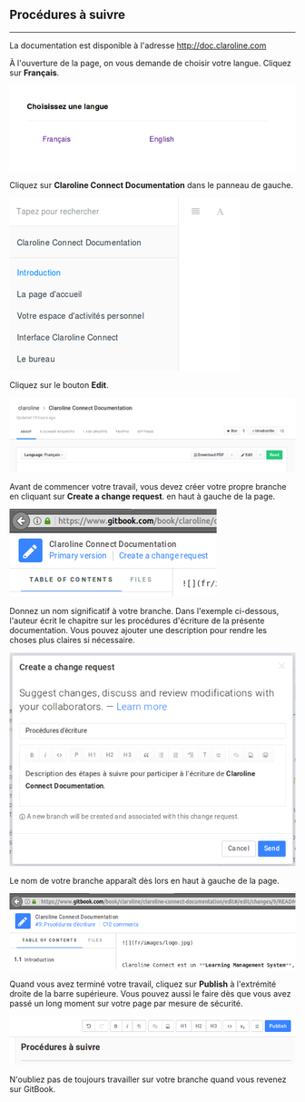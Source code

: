 ## Procédures à suivre

---

La documentation est disponible à l'adresse http://doc.claroline.com

À l'ouverture de la page, on vous demande de choisir votre langue. Cliquez sur **Français**.

![](images/doc-language.png)

Cliquez sur **Claroline Connect Documentation** dans le panneau de gauche.

![](images/doc-enter.png)

Cliquez sur le bouton **Edit**.

![](images/doc-edit.png)

Avant de commencer votre travail, vous devez créer votre propre branche en cliquant sur **Create a change request**. en haut à gauche de la page.

![](images/doc-change-request.png)

Donnez un nom significatif à votre branche. Dans l'exemple ci-dessous, l'auteur écrit le chapitre sur les procédures d'écriture de la présente documentation. Vous pouvez ajouter une description pour rendre les choses plus claires si nécessaire.

![](/fr/doc/images/doc-change-request-modal.png)

Le nom de votre branche apparaît dès lors en haut à gauche de la page.

![](images/doc-procedures-ecritures.png)

Quand vous avez terminé votre travail, cliquez sur **Publish** à l'extrémité droite de la barre supérieure. Vous pouvez aussi le faire dès que vous avez passé un long moment sur votre page par mesure de sécurité.

![](/fr/doc/images/doc-publish.png)

N'oubliez pas de toujours travailler sur votre branche quand vous revenez sur GitBook.